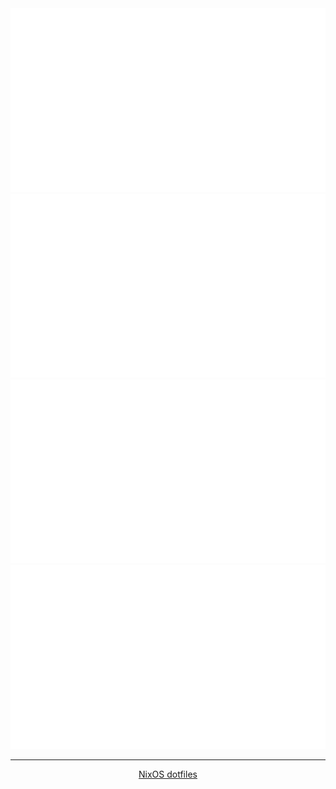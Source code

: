 <div align="center">
  <a href="https://github.com/wjehee/github-stats#gh-dark-mode-only">
    <img src="https://github.com/wjehee/github-stats/blob/master/generated/overview.svg#gh-dark-mode-only"/>
    <img src="https://github.com/wjehee/github-stats/blob/master/generated/languages.svg#gh-dark-mode-only"/>
  </a>
  <a href="https://github.com/wjehee/github-stats#gh-light-mode-only">
    <img src="https://github.com/wjehee/github-stats/blob/master/generated/overview.svg#gh-dark-mode-only#gh-light-mode-only"/>
    <img src="https://github.com/wjehee/github-stats/blob/master/generated/languages.svg#gh-dark-mode-only#gh-light-mode-only"/>
  </a>
  <hr>
  <div>
    <a href="https://github.com/WJehee/.dotfiles-nix">NixOS dotfiles</a>
  </div>
</div>
